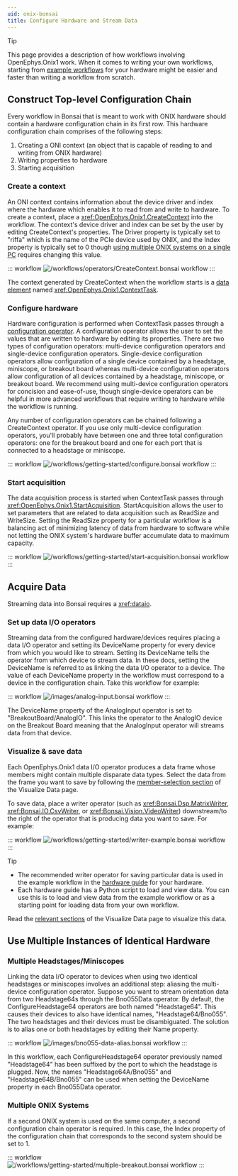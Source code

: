 ```yaml
---
uid: onix-bonsai
title: Configure Hardware and Stream Data
---
```


> [!TIP] 
> This page provides a description of how workflows involving OpenEphys.Onix1 work. When it comes to
> writing your own workflows, starting from [example workflows](xref:hardware) for your hardware
> might be easier and faster than writing a workflow from scratch.

## Construct Top-level Configuration Chain

Every workflow in Bonsai that is meant to work with ONIX hardware should contain a hardware
configuration chain in its first row. This hardware configuration chain comprises of the following
steps:
1) Creating a ONI context (an object that is capable of reading to and writing from ONIX hardware)
2) Writing properties to hardware
3) Starting acquisition

### Create a context

An ONI context contains information about the device driver and index where the hardware which
enables it to read from and write to hardware. To create a context, place a
<xref:OpenEphys.Onix1.CreateContext> into the workflow. The context's device driver and index can be
set by the user by editing CreateContext's properties. The Driver property is typically set to
"riffa" which is the name of the PCIe device used by ONIX, and the Index property is typically set
to 0 though [using multiple ONIX systems on a single PC](#multiple-onix-systems) requires changing this value.

::: workflow
![/workflows/operators/CreateContext.bonsai workflow](../../workflows/operators/CreateContext.bonsai)
:::

The context generated by CreateContext when the workflow starts is a [data
element](xref:data-elements) named <xref:OpenEphys.Onix1.ContextTask>. 

### Configure hardware

Hardware configuration is performed when ContextTask passes through a [configuration
operator](xref:configure). A configuration operator allows the user to set the values that are
written to hardware by editing its properties. There are two types of configuration operators:
multi-device configuration operators and single-device configuration operators. Single-device
configuration operators allow configuration of a single device contained by a headstage, miniscope,
or breakout board whereas multi-device configuration operators allow configuration of all devices
contained by a headstage, miniscope, or breakout board. We recommend using multi-device
configuration operators for concision and ease-of-use, though single-device operators can be helpful
in more advanced workflows that require writing to hardware while the workflow is running. 

Any number of configuration operators can be chained following a CreateContext operator. If you use
only multi-device configuration operators, you'll probably have between one and three total
configuration operators: one for the breakout board and one for each port that is connected to a
headstage or miniscope. 

::: workflow
![/workflows/getting-started/configure.bonsai workflow](../../workflows/getting-started/configure.bonsai)
:::

### Start acquisition

The data acquisition process is started when ContextTask passes through
<xref:OpenEphys.Onix1.StartAcquisition>. StartAcquisition allows the user to set parameters that are
related to data acquisition such as ReadSize and WriteSize. Setting the ReadSize property for a
particular workflow is a balancing act of minimizing latency of data from hardware to software while
not letting the ONIX system's hardware buffer accumulate data to maximum capacity.

<!-- TODO: Need a separate tutorial or guide on this -->

::: workflow
![/workflows/getting-started/start-acquisition.bonsai workflow](../../workflows/getting-started/start-acquisition.bonsai)
:::

## Acquire Data

Streaming data into Bonsai requires a <xref:dataio>.

### Set up data I/O operators

Streaming data from the configured hardware/devices requires placing a data I/O operator and setting
its DeviceName property for every device from which you would like to stream. Setting its DeviceName
tells the operator from which device to stream data. In these docs, setting the DeviceName is
referred to as linking the data I/O operator to a device. The value of each DeviceName property in
the workflow must correspond to a device in the configuration chain. Take this workflow for example:

::: workflow
![/images/analog-input.bonsai workflow](../../images/analog-input.bonsai)
:::

The DeviceName property of the AnalogInput operator is set to "BreakoutBoard/AnalogIO". This links
the operator to the AnalogIO device on the Breakout Board meaning that the AnalogInput operator will
streams data from that device. 

### Visualize & save data

Each OpenEphys.Onix1 data I/O operator produces a data frame whose members might contain multiple
disparate data types. Select the data from the frame you want to save by following the
[member-selection section](xref:visualize-data#select-data-members) of the Visualize Data page. 

To save data, place a writer operator (such as <xref:Bonsai.Dsp.MatrixWriter>,
<xref:Bonsai.IO.CsvWriter>, or <xref:Bonsai.Vision.VideoWriter>) downstream/to the right of the operator
that is producing data you want to save. For example:

::: workflow
![/workflows/getting-started/writer-example.bonsai workflow](../../workflows/getting-started/writer-example.bonsai)
:::

> [!TIP]
> - The recommended writer operator for saving particular data is used in the example workflow in
>   the [hardware guide](xref:hardware) for your hardware.
> - Each hardware guide has a Python script to load and view data. You can use this is to load and
>   view data from the example workflow or as a starting point for loading data from your own workflow. 

<!-- For high data rates, use <xref:Bonsai.Dsp.MatrixWriter>. For lower data rates or files that store 
human-readable data, use <xref:Bonsai.IO.CsvWriter>. For videos, use <xref:Bonsai.Vision.Writer> --> 
<!-- Not sure sure the above comment is too reductive and maybe should just not be mentioned. -->

Read the [relevant sections](xref:visualize-data#select-visualizers) of the Visualize Data page
to visualize this data.

## Use Multiple Instances of Identical Hardware

### Multiple Headstages/Miniscopes

Linking the data I/O operator to devices when using two identical headstages or miniscopes involves
an additional step: aliasing the multi-device configuration operator. Suppose you want to stream
orientation data from two Headstage64s through the Bno055Data operator. By default, the
ConfigureHeadstage64 operators are both named "Headstage64". This causes their devices to also have
identical names, "Headstage64/Bno055". The two headstages and their devices must be disambiguated. The
solution is to alias one or both headstages by editing their Name property.

::: workflow
![/images/bno055-data-alias.bonsai workflow](../../images/bno055-data-alias.bonsai)
:::

In this workflow, each ConfigureHeadstage64 operator previously named "Headstage64" has been
suffixed by the port to which the headstage is plugged. Now, the names "Headstage64A/Bno055" and
"Headstage64B/Bno055"  can be used when setting the DeviceName property in each Bno055Data operator. 

### Multiple ONIX Systems

If a second ONIX system is used on the same computer, a second configuration chain operator is
required. In this case, the Index property of the configuration chain that corresponds to the second
system should be set to 1.

::: workflow
![/workflows/getting-started/multiple-breakout.bonsai workflow](../../workflows/getting-started/multiple-breakout.bonsai)
:::